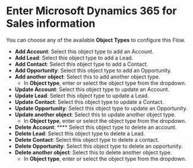 # Enter Microsoft Dynamics 365 for Sales information

You can choose any of the available **Object Types** to configure this Flow.

* **Add Account**: Select this object type to add an Account.
* **Add Lead**: Select this object type to add a Lead.
* **Add Contact**: Select this object type to add a Contact.
* **Add Opportunity**: Select this object type to add an Opportunity.
* **Add another object**: Select this to add another object type.
  * In **Object type**, enter or select the object type from the dropdown.&#x20;
* **Update Account**: Select this object type to update an Account.&#x20;
* **Update Lead**: Select this object type to update a Lead.
* **Update Contact**: Select this object type to update a Contact.
* **Update Opportunity**: Select this object type to update an Opportunity.
* **Update another object**: Select this to update another object type.
  * In **Object type**, enter or select the object type from the dropdown.&#x20;
* **Delete Account**: **** Select this object type to delete an account.&#x20;
* **Delete Lead**: Select this object type to delete a Lead.
* **Delete Contact**: Select this object type to delete a contact.
* **Delete Opportunity**: Select this object type to delete an opportunity.
* **Delete another object**: Select this to delete another object type.
  * In **Object type**, enter or select the object type from the dropdown.&#x20;
